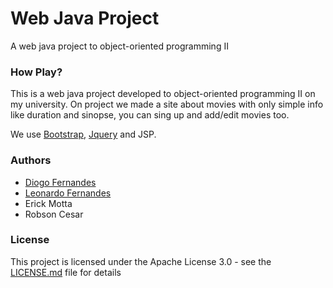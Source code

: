 # Web Java Project
A web java project to object-oriented programming II 

### How Play?

This is a web java project developed to object-oriented programming II on my university. On project we made a site about movies with only simple info like duration and sinopse, you can sing up and add/edit movies too.

We use [Bootstrap](https://getbootstrap.com/), [Jquery](https://jquery.com/) and JSP.

### Authors

* [Diogo Fernandes](https://github.com/dfop02)
* [Leonardo Fernandes](https://github.com/8bitsL)
* Erick Motta
* Robson Cesar

### License

This project is licensed under the Apache License 3.0 - see the [LICENSE.md](LICENSE.md) file for details
